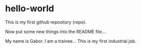 # hello-world
This is my first github repository (repo).

Now put some new things into the README file...

My name is Gabor. I am a trainee... This is my first industrial job.
